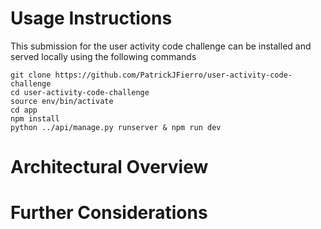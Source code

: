 # Usage Instructions

This submission for the user activity code challenge can be installed and served locally using the following commands

```
git clone https://github.com/PatrickJFierro/user-activity-code-challenge
cd user-activity-code-challenge
source env/bin/activate
cd app
npm install
python ../api/manage.py runserver & npm run dev
```

# Architectural Overview

# Further Considerations
